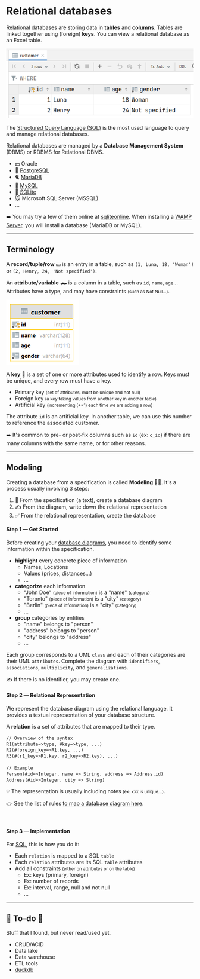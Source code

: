 # Relational databases

<div class="row row-cols-md-2"><div>

Relational databases are storing data in **tables** and **columns**. Tables are linked together using (foreign) **keys**. You can view a relational database as an Excel table.

<div class="col-12 col-md-8 mx-auto">

![Database Table X Column](_images/table_view.png)
</div>

The [Structured Query Language (SQL)](../sql/index.md) is the most used language to query and manage relational databases.

</div><div>

Relational databases are managed by a **Database Management System** (DBMS) or RDBMS for Relational DBMS.

* 💵 Oracle
* 🍰 [PostgreSQL](../sql/index.md#dbms-specific)
* 🐈 [MariaDB](../sql/index.md#dbms-specific)
* 🍃 [MySQL](../sql/index.md#dbms-specific)
* 🦐 [SQLite](../sql/index.md#dbms-specific)
* 🐭 Microsoft SQL  Server (MSSQL)
* ...

➡️ You may try a few of them online at [sqliteonline](https://sqliteonline.com/). When installing a [WAMP Server](/operating-systems/webservers/apache/wamp.md), you will install a database (MariaDB or MySQL).
</div></div>

<hr class="sep-both">

## Terminology

<div class="row row-cols-md-2"><div>

A **record/tuple/row** 💵 is an entry in a table, such as `(1, Luna, 18, 'Woman')` or `(2, Henry, 24, 'Not specified')`.

An **attribute/variable** 🛻 is a column in a table, such as `id`, `name`, `age`... Attributes have a type, and may have constraints <small>(such as Not Null...)</small>.

<div class="col-12 col-md-3 mx-auto">

![Database Table UML Model](_images/table_modeling.png)
</div>

</div><div>

A **key** 🔑 is a set of one or more attributes used to identify a row. Keys must be unique, and every row must have a key.

* Primary key <small>(set of attributes, must be unique and not null)</small>
* Foreign key <small>(a key taking values from another key in another table)</small>
* Artificial key <small>(incrementing (+=1) each time we are adding a row)</small>

The attribute `id` is an artificial key. In another table, we can use this number to reference the associated customer.

➡️  It's common to pre- or post-fix columns such as `id` (ex: `c_id`) if there are many columns with the same name, or for other reasons.
</div></div>

<hr class="sep-both">

## Modeling

<div class="row row-cols-md-2"><div>

Creating a database from a specification is called **Modeling** 🧑‍🎨. It's a process usually involving 3 steps:

1. 📝 From the specification (a text), create a database diagram
2. ✍️ From the diagram, write down the relational representation
3. ✅ From the relational representation, create the database

#### Step 1 — Get Started

Before creating your [database diagrams](/tools-and-frameworks/projects/modeling/uml/db/index.md), you need to identify some information within the specification.

* **highlight** every concrete piece of information
  * Names, Locations
  * Values (prices, distances...)
  * ...
* **categorize** each information
  * "John Doe" <small>(piece of information)</small> is a "name" <small>(category)</small>
  * "Toronto" <small>(piece of information)</small> is a "city" <small>(category)</small>
  * "Berlin" <small>(piece of information)</small> is a "city" <small>(category)</small>
  * ...
* **group** categories by entities
  * "name" belongs to "person"
  * "address" belongs to "person"
  * "city" belongs to "address"
  * ...

Each group corresponds to a UML `class` and each of their categories are their UML `attributes`. Complete the diagram with `identifiers`, `associations`, `multiplicity`, and `generalizations`.

✍️ If there is no identifier, you may create one.
</div><div>

#### Step 2 — Relational Representation

We represent the database diagram using the relational language. It provides a textual representation of your database structure.

A **relation** is a set of attributes that are mapped to their type.

```scss!
// Overview of the syntax
R1(attribute=>type, #key=>type, ...)
R2(#foreign_key=>R1.key, ...)
R3(#(r1_key=>R1.key, r2_key=>R2.key), ...)

// Example
Person(#id=>Integer, name => String, address => Address.id)
Address(#id=>Integer, city => String)
```

💡 The representation is usually including notes <small>(ex: xxx is unique...)</small>.

👉 See the list of rules [to map a database diagram here](8rules.md).

<br>

#### Step 3 — Implementation

For [SQL](/programming-languages/databases/relational/sql/index.md), this is how you do it:

* Each `relation` is mapped to a SQL `table`
* Each `relation` attributes are its SQL `table` attributes
* Add all constraints <small>(either on attributes or on the table)</small>
  * Ex: keys (primary, foreign)
  * Ex: number of records
  * Ex: interval, range, null and not null
  * ...
</div></div>

<hr class="sep-both">

## 👻 To-do 👻

Stuff that I found, but never read/used yet.

<div class="row row-cols-md-2"><div>

* CRUD/ACID
* Data lake
* Data warehouse
* ETL tools
* [duckdb](https://github.com/duckdb/duckdb)
</div><div>
</div></div>